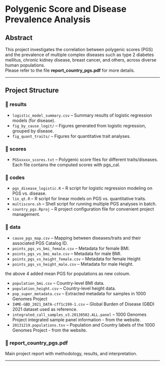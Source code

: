 # Polygenic Score and Disease Prevalence Analysis

## Abstract
This project investigates the correlation between polygenic scores (PGS) and
the prevalence of multiple complex diseases such as type 2 diabetes mellitus,
chronic kidney disease, breast cancer, and others, across diverse human populations.  
Please refer to the file **report_country_pgs.pdf** for more details.

---

## Project Structure

### 📂 results
- `logistic_model_summary.csv` – Summary results of logistic regression models (for disease).   
- `fig_by_cause_logit/` – Figures generated from logistic regression, grouped by disease.  
- `fig_quant_traits/` – Figures for quantitative trait analyses.

### 📂 scores
- `PGSxxxxx_scores.txt` – Polygenic score files for different traits/diseases. Each file contains the computed scores with pgs_cal.

### 📂 codes
- `pgs_disease_logistic.R` – R script for logistic regression modeling on PGS vs. disease.  
- `lin_qt.R` – R script for linear models on PGS vs. quantitative traits.  
- `multiscore.sh` – Shell script for running multiple PGS analyses in batch.  
- `country_pgs.Rproj` – R project configuration file for convenient project management.

### 📂 data
- `cause_pgs_map.csv` – Mapping between diseases/traits and their associated PGS Catalog ID.
- `points_pgs_vs_bmi_female.csv` – Metadata for female BMI.
- `points_pgs_vs_bmi_male.csv` – Metadata for male BMI.
- `points_pgs_vs_height_female.csv` – Metadata for female Height
- `points_pgs_vs_height_male.csv` – Metadata for male Height.

the above 4 added mean PGS for populations as new coloum.

- `population_bmi.csv` – Country-level BMI data.  
- `population_height.csv` – Country-level height data.  
- `pop_super_metadata.csv` – Extracted metadata for samples in 1000 Genomes Project
- `IHME-GBD_2021_DATA-cff1c199-1.csv` – Global Burden of Disease (GBD) 2021 dataset used as reference.  
- `integrated_call_samples_v3.20130502.ALL.panel` – 1000 Genomes Project integrated sample panel information - from the website.  
- `20131219.populations.tsv` – Population and Country labels of the 1000 Genomes Project - from the website.

### 📄 report_country_pgs.pdf
Main project report with methodology, results, and interpretation.

---
